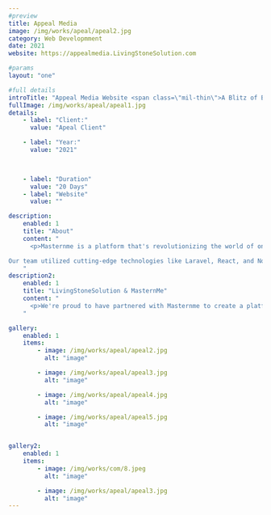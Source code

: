 ```yaml
---
#preview
title: Appeal Media
image: /img/works/apeal/apeal2.jpg
category: Web Developmment
date: 2021
website: https://appealmedia.LivingStoneSolution.com

#params
layout: "one"

#full details
introTitle: "Appeal Media Website <span class=\"mil-thin\">A Blitz of Brilliance in 20 Days </span>"
fullImage: /img/works/apeal/apeal1.jpg
details:
    - label: "Client:"
      value: "Apeal Client"

    - label: "Year:"
      value: "2021"

      

    - label: "Duration"
      value: "20 Days"
    - label: "Website"
      value: ""

description:
    enabled: 1
    title: "About"
    content: "
      <p>Masternme is a platform that's revolutionizing the world of online education, and we're proud to have played a key role in bringing their vision to life. At Living Stone Solution, we were tasked with building a state-of-the-art learning management system that would enable students to access free and paid courses, book consultations with mentors and teachers, and much more.

Our team utilized cutting-edge technologies like Laravel, React, and Node.js to create a platform that's packed with features and functionality. From a robust wallet system to coupon support to mentor and coach consultations, Masternme's platform offers everything that students and educators need to excel in the world of online learning.</p>
    "
description2:
    enabled: 1
    title: "LivingStoneSolution & MasternMe"
    content: "
      <p>We're proud to have partnered with Masternme to create a platform that's intuitive, easy to use, and packed with innovative features. Whether you're a student looking to expand your knowledge or an educator seeking to connect with learners around the world, Masternme's platform is the perfect place to achieve your goals. And at Living Stone Solution, we're committed to continuing to push the boundaries of what's possible in the world of web development, app development, and Software Development.</p>
    "

gallery: 
    enabled: 1
    items:
        - image: /img/works/apeal/apeal2.jpg
          alt: "image"

        - image: /img/works/apeal/apeal3.jpg
          alt: "image"

        - image: /img/works/apeal/apeal4.jpg
          alt: "image"

        - image: /img/works/apeal/apeal5.jpg
          alt: "image"


gallery2: 
    enabled: 1
    items:
        - image: /img/works/com/8.jpeg
          alt: "image"

        - image: /img/works/apeal/apeal3.jpg
          alt: "image"
---
```

